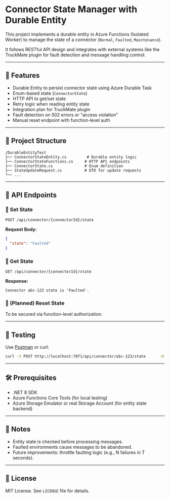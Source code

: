 # Connector State Manager with Durable Entity

This project implements a durable entity in Azure Functions (Isolated Worker) to manage the state of a connector (`Normal`, `Faulted`, `Maintenance`).

It follows RESTful API design and integrates with external systems like the TruckMate plugin for fault detection and message handling control.

---

## 🔧 Features

- Durable Entity to persist connector state using Azure Durable Task
- Enum-based state (`ConnectorState`)
- HTTP API to get/set state
- Retry logic when reading entity state
- Integration plan for TruckMate plugin
- Fault detection on 502 errors or "access violation"
- Manual reset endpoint with function-level auth

---

## 📁 Project Structure

```
/DurableEntityTest
├── ConnectorStateEntity.cs         # Durable entity logic
├── ConnectorStateFunctions.cs     # HTTP API endpoints
├── ConnectorState.cs              # Enum definition
├── StateUpdateRequest.cs          # DTO for update requests
└── ...
```

---

## 🚀 API Endpoints

### 🔹 Set State
`POST /api/connector/{connectorId}/state`

**Request Body:**
```json
{
  "state": "Faulted"
}
```

### 🔹 Get State
`GET /api/connector/{connectorId}/state`

**Response:**
```
Connector abc-123 state is 'Faulted'.
```

### 🔹 (Planned) Reset State
To be secured via function-level authorization.

---

## 🧪 Testing

Use [Postman](https://www.postman.com/) or curl:

```bash
curl -X POST http://localhost:7071/api/connector/abc-123/state      -H "Content-Type: application/json"      -d '{ "state": "Faulted" }'
```

---

## 🛠 Prerequisites

- .NET 8 SDK
- Azure Functions Core Tools (for local testing)
- Azure Storage Emulator or real Storage Account (for entity state backend)

---

## 📝 Notes

- Entity state is checked before processing messages.
- Faulted environments cause messages to be abandoned.
- Future improvements: throttle faulting logic (e.g., N failures in T seconds).

---

## 📄 License

MIT License. See `LICENSE` file for details.